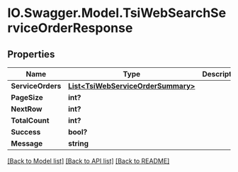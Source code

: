 # IO.Swagger.Model.TsiWebSearchServiceOrderResponse
## Properties

Name | Type | Description | Notes
------------ | ------------- | ------------- | -------------
**ServiceOrders** | [**List&lt;TsiWebServiceOrderSummary&gt;**](TsiWebServiceOrderSummary.md) |  | [optional] 
**PageSize** | **int?** |  | [optional] 
**NextRow** | **int?** |  | [optional] 
**TotalCount** | **int?** |  | [optional] 
**Success** | **bool?** |  | [optional] 
**Message** | **string** |  | [optional] 

[[Back to Model list]](../README.md#documentation-for-models) [[Back to API list]](../README.md#documentation-for-api-endpoints) [[Back to README]](../README.md)

